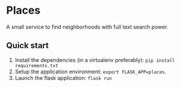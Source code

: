 # Places

A small service to find neighborhoods with full text search power.

## Quick start

1. Install the dependencies (in a virtualenv preferably): `pip install
   requirements.txt`
2. Setup the application environment: `export FLASK_APP=places`.
3. Launch the flask application: `flask run`
